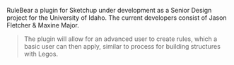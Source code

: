 RuleBear a plugin for Sketchup under development as a Senior Design project for the University of Idaho. The current developers consist of Jason Fletcher & Maxine Major.
> The plugin will allow for an advanced user to create rules, which a basic user can then apply, similar to process for building structures with Legos.